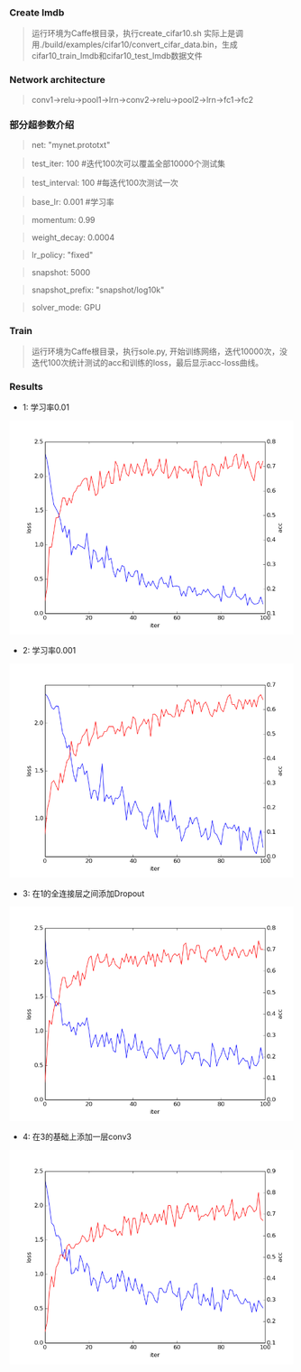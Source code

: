 ### Create lmdb

> 运行环境为Caffe根目录，执行create_cifar10.sh 实际上是调用./build/examples/cifar10/convert_cifar_data.bin，生成cifar10_train_lmdb和cifar10_test_lmdb数据文件

### Network architecture

> conv1->relu->pool1->lrn->conv2->relu->pool2->lrn->fc1->fc2

### 部分超参数介绍
> net: "mynet.prototxt"

> test_iter: 100  #迭代100次可以覆盖全部10000个测试集

> test_interval: 100  #每迭代100次测试一次

> base_lr: 0.001  #学习率

> momentum: 0.99

> weight_decay: 0.0004

> lr_policy: "fixed"

> snapshot: 5000

> snapshot_prefix: "snapshot/log10k"

> solver_mode: GPU

### Train

> 运行环境为Caffe根目录，执行sole.py, 开始训练网络，迭代10000次，没迭代100次统计测试的acc和训练的loss，最后显示acc-loss曲线。

### Results

* 1: 学习率0.01

![cifar_0.001.png](https://github.com/AllenMao/Demo/blob/master/CIFAR10_TRAINING/results/cifar_0.001.png?raw=true)

* 2: 学习率0.001

![cifar_0.0001.png](https://github.com/AllenMao/Demo/blob/master/CIFAR10_TRAINING/results/cifar_0.0001.png?raw=true)

* 3: 在1的全连接层之间添加Dropout

![cifar_0.001_dropout.png](https://github.com/AllenMao/Demo/blob/master/CIFAR10_TRAINING/results/cifar_0.001_dropout.png?raw=true)

* 4: 在3的基础上添加一层conv3

![cifar_0.001_conv3.png](https://github.com/AllenMao/Demo/blob/master/CIFAR10_TRAINING/results/cifar_0.001_conv3.png?raw=true)

